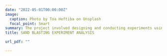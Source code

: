 ```yaml
---
date: "2022-05-01T00:00:00Z"
image:
  caption: Photo by Toa Heftiba on Unsplash
  focal_point: Smart
summary: The project involved designing and conducting experiments using Design of Experiment principles in JMP, optimizing the process through a two-factorial screening design and a definitive screening design, and establishing significant predictors for the model. 
title: SAND BLASTING EXPERIMENT ANALYSIS

url_pdf: ""

---
```

